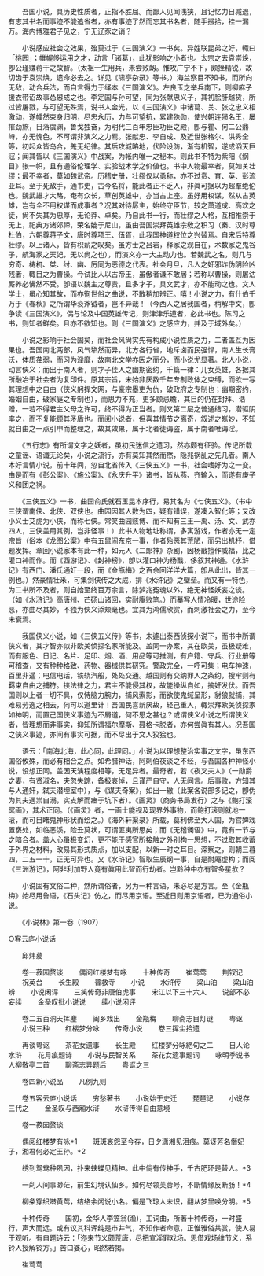 <!-- { "loadSidebar": true } -->

　　吾国小说，具历史性质者，正指不胜屈。而鄙人见闻浅狭，且记忆力日减退，有志其书名而事迹不能追省者，亦有事迹了然而忘其书名者，随手掇拾，挂一漏万。海内博雅君子见之，宁无辽豕之诮？ 

　　小说感应社会之效果，殆莫过于《三国演义》一书矣。异姓联昆弟之好，輙曰「桃园」；帷幄侈运用之才，动言「诸葛」，此犹影响之小者也。太宗之去袁崇焕，卽公瑾赚蒋干之故智。（太祖一生用兵，未尝败衂。惟攻广宁不下，颇挫精锐，故切齿于袁崇焕，遗命必去之。详见《啸亭杂录》等书。）海兰察目不知书，而所向无敌，动合兵法，而自言得力于绎本《三国演义》。左良玉之举兵南下，则柳麻子援衣带诏故事怂惥成之也。李定国与孙可望，同为张献忠义子，其初脍肝越货，所过皆屠戮，与可望无殊焉，说书人金光，以《三国演义》中诸葛、关、张之忠义相激动，遂幡然束身归明，尽忠永历，力与可望抗，累建殊勋，使兴朝连殒名王，屡摧劲旅，日落虞渊，鲁戈独奋，为明代三百年忠臣功臣之殿，卽与瞿、何二公鼎峙，亦无愧色，不可谓非演义之力焉。张献忠、李自成、及近世张格尔、洪秀全等，初起众皆乌合，羗无纪律。其后攻城略地，伏险设防，渐有机智，遂成滔天巨寇；闻其皆以《三国演义》中战案，为帐内唯一之秘本。则此书不特为紫阳《纲目》张一帜，且有通俗伦理学、实验战术学之价値也。书中人物最幸者，莫如关壮缪；最不幸者，莫如魏武帝。历稽史册，壮缪仅以勇称，亦不过贲、育、英、彭流亚耳。至于死敌手，通书史，古今名将，能此者正不乏人，非眞可据以为超羣绝伦也。魏武雄才大略，奄有众长，草创英雄中，亦当占上座。虽好用权谋，然从古英雄，岂有全不用权谋而成事者？况其对待孱主，始终守臣节，较之萧道成、高欢之徒，尙不失其为忠厚，无论莽、卓矣。乃自此书一行，而壮缪之人格，互相推崇于无上，祀典方诸郊禘，荣名媲于尼山，虽由吾国崇拜英雄宗敎之积习（秦、汉时尊杜伯，六朝尊蒋子文，唐时尊项王、伍胥，此我国神道权位之兴替焉。自宋后特尊壮缪。以上诸人，皆有积薪之叹矣。虽方士之吕岩，释家之观自在，术数家之鬼谷子，航海家之天妃，无以尙之也），而演义亦一大主动力也。若魏武之名，则几与穷奇、梼杌、桀、纣、幽、厉同为恶德之代表。社会月旦，凡人之奸邪诈伪阴险凶残者，輙目之为曹操。今试比人以古帝王，虽傲者谦不敢居；若称以曹操，则屠沽厮养必怫然不受。卽语以魏主之尊贵，且多才子，具文武才，亦不能动之也。文人学士，虽心知其故，而亦徇世俗之曲说，不敢稍加辨正。嘻！小说之力，有什伯千万于《春秋》之所谓华衮斧钺者，岂不异哉！（今西人之居我国者，稍解中文，卽争读《三国演义》，偶与论及中国英雄传记，则津津乐道者，必此书也。陈习之书，则知者鲜矣。且亦不欲知也。则《三国演义》之感应力，并及于域外矣。） 

　　小说之影响于社会固矣，而社会风尙实先有构成小说性质之力，二者盖互为因果也。吾国南北两部，风气犂然而异，北方各行省，地斥卤而民强悍，南人生长膏沃，体质荏弱，而习为淫靡，故南北文学亦因之而分，而小说尤显著。北人小说，动言侠义；而出于南人者，则才子佳人之幽期密约，千篇一律：儿女英雄，各据其所融冶于社会者为复印件。原其宗旨，未始非厌数千年专制政体之束缚，而欲一写其理想中之自由（侠义躬捍文网，与豪宗墨吏为仇，破政府之专制也；幽期密约，婚姻自由，破家庭之专制也），而思力不充，更多顾忌瞻，其目的仍在封拜、诰赠，一若不得君主父母之许可，终不得为正当者。则又第二层之普通结习，潜驱阴率之，而不复能顾其矛盾也。而阅小说者，但喜其情节之离奇，叙述之嶲妙，不知就自由之一点引申而整理之，故其效果，属于北者徒诲盗，属于南者唯诲淫。 

　　《五行志》有所谓文字之妖者，虽初民迷信之遗习，然亦颇有征验。传记所载之童谣、语谶无论矣，小说之流行，亦有莫知其然而然，隐兆祸乱之先几者。南人本好言情小说，前十年间，忽自北省传入《三侠五义》一书，社会嗜好为之一变。由是而有《彭公案》、《施公案》、《永庆升平》诸书，皆从燕、齐输入，而遂有庚子义和团之祸。 

　　《三侠五义》一书，曲园俞氏就石玉昆本序行，易其名为《七侠五义》。（书中三侠谓南侠、北侠、双侠也。曲园因其人数为四，疑有错误，遂凑入智化等；又改小义士艾虎为小侠，而称七侠。常笑曲园赅博、而不知有三王—禹、汤、文、武亦四人，三侠盖用其例，岂非怪事！）此书人物地址称谓，多寓游戏，作者亦无一定宗旨（俗本《龙图公案》中有五鼠闹东京一事，作者殆恶其荒陋，而另出机杼，借题发挥。章回小说家本有此一种，如元人《二郞神》杂剧，因杨戬擅作威福，比之灌口神而作。而《西游记》、《封神榜》，卽以灌口神为杨戬，侈叙其神通。《水浒记》有西门、潘氏通奸一段，而《金甁梅》之百余回洋洋大篇，卽从此出，皆其一例也。）然豪情壮釆，可集剑侠传之大成，排《水浒记》之壁垒。而又有一特色，为二书所不及者，则自始至终百万余言，除梦兆寃魂以外，绝无神怪妖妄之谈。（如《水浒记》高唐州、芒砀山诸回，实耐庵败笔。）而摹写人情冷暖，世途险恶，亦曲尽其妙，不独为侠义添颊毫也。宜其为鸿儒欣赏，而刺激社会之力，至今未衰焉。 

　　我国侠义小说，如《三侠五义传》等书，未遽出泰西侦探小说下，而书中所谓侠义者，其才智亦似非欧美侦探名家所能及。盖同一办案，其在欧美，虽极疑难，而有服色、日记、名片、足印、烟、酒、用品等可推测，有户籍、守兵、行业册等可稽查，又有种种格致、药物、器械供其硏究。警政完全，一呼可集；电车神速，百里非遥；电信电话，铁轨汽船，处处交通。越国则有交纳罪人之条约，搜牢则有羁束自由之捕符。挟法律之力，君主不能侵其权，故能操纵自如，摘奸发伏。而吾国则以上者一切不具，仅恃脑力腕力，捕风索影，而欲使鬼蜮呈形，豺狼就捕，其难易劳逸之相去，何可以道里计！吾国民喜新厌故，轻己重人，輙崇拜欧美侦探家如神明，而置己国侠义事迹为不屑道，何不思之甚也？或谓侠义小说之所谓侠义者，皆理想而非事实，抑知所谓福尔摩斯、聂格卡脱者，亦何尝眞有其人。况吾国之侠义事迹，亦间有事实可据，而不尽出于文人狡狯也。 

　　语云：「南海北海，此心同，此理同。」小说为以理想整治实事之文字，虽东西国俗攸殊，而必有相合之点。如希腊神话，阿剌伯夜谈之不经，与吾国各种神怪小说，设想正同。盖因天演程度相等，无足异者。最奇者，若《夜叉夫人》（一勋爵之妻，有贤淑名，夫忽失踪，备极哀悼，且谨严自守，人无间言。后事败，方知其与人通奸，弑夫潜埋室中），与《谋夫奇案》，如出一辙（此案各说部多记之，卽伪为其夫遇祟自溺，实支解而瘗于坑下者）。《画灵》（商务书局发行）之与《鲍打滚冥画》，其术正同。（《画灵》者，一画士能视及现界外事物，而鲍打滚则就地一滚，而可目睹鬼神形状而绘之。）《海外轩渠录》所载，葛利佛至大人国，为宫婢戏置亵处，如临恶溪，险丑莫状，可谓匪夷所思矣；而《无稽谰语》中，竟有一节与之暗合者。盖人心虽极变幻，更不能于感官所接触之外别构一思想，不过取其收蓄于外界之材料，改易其形式质点，加以支配，以新一时之耳目。深察之，则朝三暮四，二五一十，正无可异也。又《水浒记》智取生辰纲一事，自是耐庵虚构；而阅《三洲游记》，阿非利加野人竟有眞用此智而行劫者。岂黔种中亦有智多星欤？ 

　　小说固有文俗二种，然所谓俗者，另为一种言语，未必尽是方言。至《金甁梅》始尽用鲁语，《石头记》仿之，而尽用京语。至近日则用京语者，已为通俗小说。 

　　《小说林》第一卷（1907）

○客云庐小说话 

　　邱炜萲 

　　卷一菽园赘谈 
　　偶阅红楼梦有咏 
　　十种传奇 
　　崔莺莺 
　　荆钗记 
　　祝英台 
　　长生殿 
　　普救寺 
　　小说 
　　水浒传 
　　梁山泊 
　　梁山泊辨 
　　小说闲评 
　　三笑传奇非唐伯虎事 
　　宋江以下三十六人 
　　说部不必妄续 
　　金圣叹批小说说 
　　续小说闲评 

　　卷二五百洞天挥麈 
　　闽乡戏出 
　　金瓶梅 
　　聊斋志目灯谜 
　　粤讴 
　　小说三种 
　　红楼梦分咏 
　　传奇小说 
　　卷三挥尘拾遗 

　　再谈粤讴 
　　茶花女遗事 
　　长生殿 
　　红楼梦分咏絶句之二 
　　日人论水浒 
　　花月痕题诗 
　　小说与民智关系 
　　茶花女遗事题词 
　　咏明季说书人柳敬亭二首 
　　聊斋志异题后 
　　粤讴之三 

　　卷四新小说品 
　　凡例九则 

　　卷五客云庐小说话 
　　穷愁著书 
　　小说始于史迁 
　　琵琶记 
　　小说存三代之 
　　金圣叹与西厢水浒 
　　水浒传得自由意境 

　　卷一菽园赘谈 

　　偶阅红楼梦有咏*1 
　　斑斑哀怨至今存，日夕潇湘见泪痕。莫讶芳名僭妃子，湘君何必定王孙。*2 

　　绣到鸳鸯种夙因，扑来蛱蝶见精神。此中倘有传神手，千古肥环是替人。*3 

　　一刹人间事渺茫，前生幻境认仙乡。如何尽领芙蓉号，不断情缘反断肠！*4 

　　柳条穿织啭黄莺，结络余闲说小名。偏是飞琼人未识，翻从梦里唤分明。*5 

　　十种传奇 
　　国初，金华人李笠翁(渔)，工词曲，所著十种传奇，一时盛行，声大而远。或有议其科诨纯是市井气，不知作者命意，正惟雅俗共赏，使人易于观听。有自题诗云：「迩来节义颇荒唐，尽把宣淫罪戏场。思借戏场维节义，系铃人授解铃方。」苦口婆心，昭然若揭。 

　　崔莺莺 
